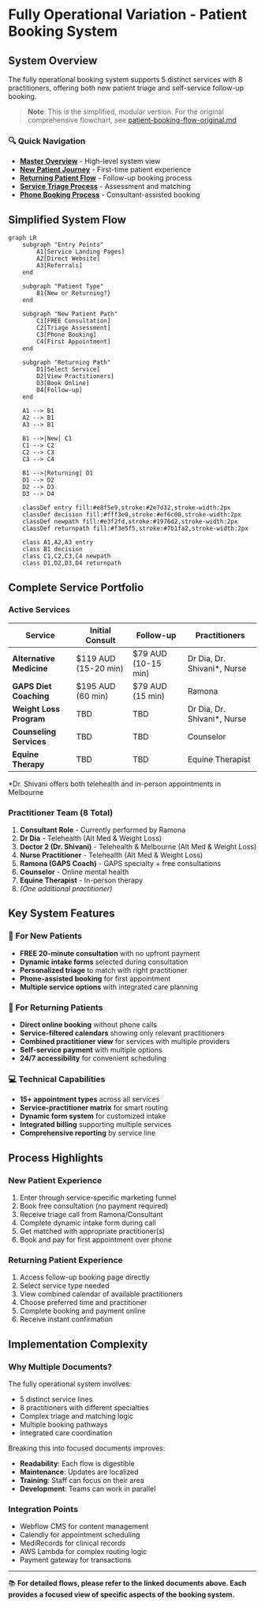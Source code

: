 # Fully Operational Variation - Patient Booking System

## System Overview
The fully operational booking system supports 5 distinct services with 8 practitioners, offering both new patient triage and self-service follow-up booking.

> **Note**: This is the simplified, modular version. For the original comprehensive flowchart, see [patient-booking-flow-original.md](./patient-booking-flow-original.md)

### 🔍 Quick Navigation
- **[Master Overview](./patient-booking-overview.md)** - High-level system view
- **[New Patient Journey](./new-patient-journey.md)** - First-time patient experience  
- **[Returning Patient Flow](./returning-patient-flow.md)** - Follow-up booking process
- **[Service Triage Process](./service-triage-process.md)** - Assessment and matching
- **[Phone Booking Process](./phone-booking-process.md)** - Consultant-assisted booking

## Simplified System Flow

```mermaid
graph LR
    subgraph "Entry Points"
        A1[Service Landing Pages]
        A2[Direct Website]
        A3[Referrals]
    end
    
    subgraph "Patient Type"
        B1{New or Returning?}
    end
    
    subgraph "New Patient Path"
        C1[FREE Consultation]
        C2[Triage Assessment]
        C3[Phone Booking]
        C4[First Appointment]
    end
    
    subgraph "Returning Path"
        D1[Select Service]
        D2[View Practitioners]
        D3[Book Online]
        D4[Follow-up]
    end
    
    A1 --> B1
    A2 --> B1
    A3 --> B1
    
    B1 -->|New| C1
    C1 --> C2
    C2 --> C3
    C3 --> C4
    
    B1 -->|Returning| D1
    D1 --> D2
    D2 --> D3
    D3 --> D4
    
    classDef entry fill:#e8f5e9,stroke:#2e7d32,stroke-width:2px
    classDef decision fill:#fff3e0,stroke:#ef6c00,stroke-width:2px
    classDef newpath fill:#e3f2fd,stroke:#1976d2,stroke-width:2px
    classDef returnpath fill:#f3e5f5,stroke:#7b1fa2,stroke-width:2px
    
    class A1,A2,A3 entry
    class B1 decision
    class C1,C2,C3,C4 newpath
    class D1,D2,D3,D4 returnpath
```

## Complete Service Portfolio

### Active Services

| Service | Initial Consult | Follow-up | Practitioners |
|---------|----------------|-----------|---------------|
| **Alternative Medicine** | $119 AUD (15-20 min) | $79 AUD (10-15 min) | Dr Dia, Dr. Shivani*, Nurse |
| **GAPS Diet Coaching** | $195 AUD (60 min) | $79 AUD (15 min) | Ramona |
| **Weight Loss Program** | TBD | TBD | Dr Dia, Dr. Shivani*, Nurse |
| **Counseling Services** | TBD | TBD | Counselor |
| **Equine Therapy** | TBD | TBD | Equine Therapist |

*Dr. Shivani offers both telehealth and in-person appointments in Melbourne

### Practitioner Team (8 Total)

1. **Consultant Role** - Currently performed by Ramona
2. **Dr Dia** - Telehealth (Alt Med & Weight Loss)
3. **Doctor 2 (Dr. Shivani)** - Telehealth & Melbourne (Alt Med & Weight Loss)
4. **Nurse Practitioner** - Telehealth (Alt Med & Weight Loss)
5. **Ramona (GAPS Coach)** - GAPS specialty + free consultations
6. **Counselor** - Online mental health
7. **Equine Therapist** - In-person therapy
8. *(One additional practitioner)*

## Key System Features

### 🎯 For New Patients
- **FREE 20-minute consultation** with no upfront payment
- **Dynamic intake forms** selected during consultation
- **Personalized triage** to match with right practitioner
- **Phone-assisted booking** for first appointment
- **Multiple service options** with integrated care planning

### 🔄 For Returning Patients  
- **Direct online booking** without phone calls
- **Service-filtered calendars** showing only relevant practitioners
- **Combined practitioner view** for services with multiple providers
- **Self-service payment** with multiple options
- **24/7 accessibility** for convenient scheduling

### 💻 Technical Capabilities
- **15+ appointment types** across all services
- **Service-practitioner matrix** for smart routing
- **Dynamic form system** for customized intake
- **Integrated billing** supporting multiple services
- **Comprehensive reporting** by service line

## Process Highlights

### New Patient Experience
1. Enter through service-specific marketing funnel
2. Book free consultation (no payment required)
3. Receive triage call from Ramona/Consultant
4. Complete dynamic intake form during call
5. Get matched with appropriate practitioner(s)
6. Book and pay for first appointment over phone

### Returning Patient Experience
1. Access follow-up booking page directly
2. Select service type needed
3. View combined calendar of available practitioners
4. Choose preferred time and practitioner
5. Complete booking and payment online
6. Receive instant confirmation

## Implementation Complexity

### Why Multiple Documents?
The fully operational system involves:
- 5 distinct service lines
- 8 practitioners with different specialties
- Complex triage and matching logic
- Multiple booking pathways
- Integrated care coordination

Breaking this into focused documents improves:
- **Readability**: Each flow is digestible
- **Maintenance**: Updates are localized
- **Training**: Staff can focus on their area
- **Development**: Teams can work in parallel

### Integration Points
- Webflow CMS for content management
- Calendly for appointment scheduling
- MediRecords for clinical records
- AWS Lambda for complex routing logic
- Payment gateway for transactions

---

📚 **For detailed flows, please refer to the linked documents above. Each provides a focused view of specific aspects of the booking system.**